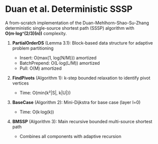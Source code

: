 # Duan et al. Deterministic SSSP 

A from-scratch implementation of the Duan-Mehlhorn-Shao-Su-Zhang deterministic single-source shortest path (SSSP) algorithm with **O(m·log^(2/3)(n))** complexity.

1. **PartialOrderDS** (Lemma 3.1): Block-based data structure for adaptive problem partitioning
   - Insert: O(max{1, log(N/M)}) amortized
   - BatchPrepend: O(L·log(L/M)) amortized
   - Pull: O(M) amortized

2. **FindPivots** (Algorithm 1): k-step bounded relaxation to identify pivot vertices
   - Time: O(min{k²|S|, k|U|})

3. **BaseCase** (Algorithm 2): Mini-Dijkstra for base case (layer l=0)
   - Time: O(k·log(k))

4. **BMSSP** (Algorithm 3): Main recursive bounded multi-source shortest path
   - Combines all components with adaptive recursion
